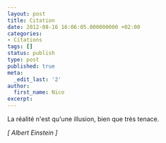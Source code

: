 ```yaml
---
layout: post
title: Citation
date: 2012-08-16 16:06:05.000000000 +02:00
categories:
- Citations
tags: []
status: publish
type: post
published: true
meta:
  _edit_last: '2'
author:
  first_name: Nico
excerpt:
---
```

<p>La réalité n'est qu'une illusion, bien que très tenace.</p>
<p><em>[ Albert Einstein ]</em></p>
